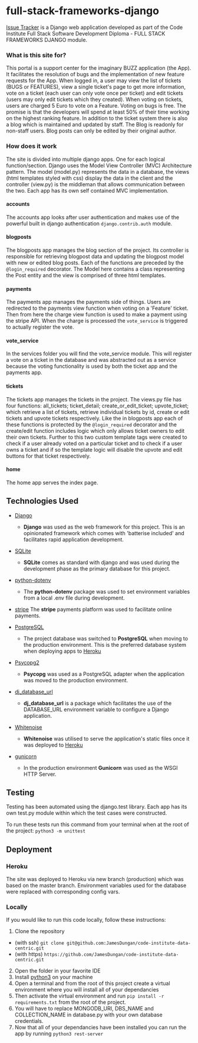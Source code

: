 # full-stack-frameworks-django

[Issue Tracker](https://full-stack-frameworks-django.herokuapp.com/) is a Django web application developed as part of the Code Institute Full Stack Software Development Diploma - FULL STACK FRAMEWORKS DJANGO module. 

### What is this site for?
 
 This portal is a support center for the imaginary BUZZ application (the App). It facilitates the resolution of bugs and the implementation of new feature requests for the App. When logged in, a user may view the list of tickets (BUGS or FEATURES), view a single ticket's page to get more information, vote on a ticket (each user can only vote once per ticket) and edit tickets (users may only edit tickets which they created). When voting on tickets, users are charged 5 Euro to vote on a Feature. Voting on bugs is free.
 The promise is that the developers will spend at least 50% of their time working on the highest ranking feature.
 In addition to the ticket system there is also a blog which is maintained and updated by staff. The Blog is readonly for non-staff users. Blog posts can only be edited by their original author.

 
### How does it work
 
The site is divided into multiple django apps. One for each logical function/section. Django uses the Model View Controller (MVC) Architecture pattern. The model (model.py) represents the data in a database, the views (html templates styled with css) display the data in the client and the controller (view.py) is the middleman that allows communication between the two. Each app has its own self contained MVC implementation.

#### accounts

The accounts app looks after user authentication and makes use of the powerful built in django authentication `django.contrib.auth` module. 

#### blogposts

The blogposts app manages the blog section of the project. Its controller is responsible for retrieving blogpost data and updating the blogpost model with new or edited blog posts. Each of the functions are preceded by the `@login_required` decorator. The Model here contains a class representing the Post entity and the view is comprised of three html templates.

#### payments

The payments app manages the payments side of things. Users are redirected to the payments view function when voting on a 'Feature' ticket. Then from here the charge view function is used to make a payment using the stripe API. When the charge is processed the `vote_service` is triggered to actually register the vote.

#### vote_service

In the services folder you will find the vote_service module. This will register a vote on a ticket in the database and was abstracted out as a service because the voting functionality is used by both the ticket app and the payments app.

#### tickets

The tickets app manages the tickets in the project. The views.py file has four functions: all_tickets; ticket_detail; create_or_edit_ticket; upvote_ticket; which retrieve a list of tickets, retrieve individual tickets by id, create or edit tickets and upvote tickets respectively. Like the in blogposts app each of these functions is protected by the `@login_required` decorator and the create/edit function includes logic which only allows ticket owners to edit their own tickets. 
Further to this two custom template tags were created to check if a user already voted on a particular ticket and to check if a user owns a ticket and if so the template logic will disable the upvote and edit buttons for that ticket respectively. 

#### home

The home app serves the index page.


## Technologies Used

- [Django](https://www.djangoproject.com/)
    - **Django** was used as the web framework for this project. This is an opinionated framework which comes with 'batterise included' and facilitates rapid application development.

- [SQLite](https://www.sqlite.org/index.html)
    - **SQLite** comes as standard with django and was used during the development phase as the primary database for this project.

- [python-dotenv](https://pypi.org/project/python-dotenv/)
    - The **python-dotenv** package was used to set environment variables from a local .env file during development.

- [stripe](https://stripe.com/ie)
    The **stripe** payments platform was used to facilitate online payments.

- [PostgreSQL](https://www.postgresql.org/)
    - The project database was switched to **PostgreSQL** when moving to the production environment. This is the preferred database system when deploying apps to [Heroku](https://www.heroku.com/)

- [Psycopg2](http://initd.org/psycopg/)
    - **Psycopg** was used as a PostgreSQL adapter when the application was moved to the production environment.

- [dj_database_url](https://pypi.org/project/dj-database-url/)
    - **dj_database_url** is a package which facilitates the use of the DATABASE_URL environment variable to configure a Django application.

- [Whitenoise](http://whitenoise.evans.io/en/stable/)
    - **Whitenoise** was utilised to serve the application's static files once it was deployed to [Heroku](https://www.heroku.com/)

- [gunicorn](https://gunicorn.org/)
    - In the production environment **Gunicorn** was used as the WSGI HTTP Server.


## Testing

Testing has been automated using the django.test library. 
Each app has its own test.py module within which the test cases were constructed. 

To run these tests run this command from your terminal when at the root of the project: `python3 -m unittest`


## Deployment

### Heroku

The site was deployed to Heroku via new branch (production) which was based on the master branch. Environment variables used for the database were replaced with corresponding config vars.

### Locally

If you would like to run this code locally, follow these instructions:

1. Clone the repository 
  * (with ssh) `git clone git@github.com:JamesDungan/code-institute-data-centric.git` 
  * (with https) `https://github.com/JamesDungan/code-institute-data-centric.git`
2. Open the folder in your favorite IDE
3. Install [python3](https://www.python.org/downloads/) on your machine 
4. Open a terminal and from the root of this project create a virtual environment where you will install all of your dependancies
5. Then activate the virtual environment and run `pip install -r requirements.txt` from the root of the project.
6. You will have to replace MONGODB_URI, DBS_NAME and COLLECTION_NAME in database.py with your own database credentials.     
6. Now that all of your dependancies have been installed you can run the app by running `python3 rest-server`


